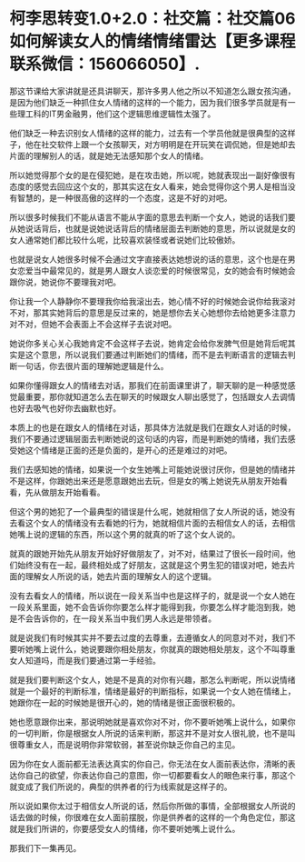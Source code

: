 # 柯李思转变1.0+2.0：社交篇：社交篇06如何解读女人的情绪情绪雷达【更多课程联系微信：156066050】.

那这节课给大家讲就是还具讲聊天，那许多男人他之所以不知道怎么跟女孩沟通，是因为他们缺乏一种抓住女人情绪的这样的一个能力，因为我们很多学员就是有一些理工科的IT男金融男，他们这个逻辑思维逻辑性太强了。

他们缺乏一种去识别女人情绪的这样的能力，过去有一个学员他就是很典型的这样子，他在社交软件上跟一个女孩聊天，对方明明是在开玩笑在调侃她，但是她却去片面的理解别人的话，就是她无法感知那个女人的情绪。

所以她觉得那个女的是在侵犯她，是在攻击她，所以呢，她就表现出一副好像很有态度的感觉去回应这个女的，那其实这在女人看来，她会觉得你这个男人是相当没有智慧的，是一种很高傲的这样的一个态度，这是不好的对吧。

所以很多时候我们不能从语言不能从字面的意思去判断一个女人，她说的话我们要从她说话背后，也就是说她说话背后的情绪层面去判断她的意思，所以说就是女的女人通常她们都比较什么呢，比较喜欢装怪或者说她们比较傲娇。

也就是说女人她很多时候不会通过文字直接表达她想说的话的意思，这个也是在男女恋爱当中最常见的，就是男人跟女人谈恋爱的时候很常见，女的她会有时候她会跟你说，她说你不要理我对吧。

你让我一个人静静你不要理我你给我滚出去，她心情不好的时候她会说你给我滚对不对，那其实她背后的意思是反过来的，她是想你去关心她想你去给她更多注意力对不对，但她不会表面上不会这样子去说对吧。

她说你多关心关心我她肯定不会这样子去说，她肯定会给你发脾气但是她背后呢其实是这个意思，所以说我们要通过判断她们的情绪，而不是去判断语言的逻辑去判断一句话，你去很片面的理解她逻辑是什么。

如果你懂得跟女人的情绪去对话，那我们在前面课里讲了，聊天聊的是一种感觉感觉最重要，那你就知道怎么去在聊天的时候跟女人聊出感觉了，包括跟女人去调情也好去吸气也好你去幽默也好。

本质上的也是在跟女人的情绪在对话，那具体方法就是我们在跟女人对话的时候，我们不要通过逻辑层面去判断她说的这句话的内容，而是判断她的情绪，我们去感受她这个情绪是正面的还是负面的，是开心的还是难过的对吧。

我们去感知她的情绪，如果说一个女生她嘴上可能她说很讨厌你，但是她的情绪并不是这样，你跟她出来还是愿意跟她出去玩，但是女的嘴上她说先从朋友开始看看，先从做朋友开始看看。

但这个男的她犯了一个最典型的错误是什么呢，她就相信了女人所说的话，她没有去看这个女人的情绪没有去看她的行为，她就相信片面的去相信女人的话，去相信她嘴上说的逻辑的东西，所以这个男的就真的听了这个女人说的。

就真的跟她开始先从朋友开始好好做朋友了，对不对，结果过了很长一段时间，他们始终没有在一起，最终相处成了好朋友，这就是这个男生犯的错误对吧，她去片面的理解女人所说的话，她去片面的理解女人的这个逻辑。

没有去看女人的情绪，所以说在一段关系当中也是这样子的，就是说一个女人她在一段关系里面，她不会告诉你你要怎么样才能得到我，你要怎么样才能泡到我，她是不会告诉你的，在一段关系当中我们男人永远是带领者。

就是说我们有时候其实并不要去过度的去尊重，去遵循女人的同意对不对，我们不要听她嘴上说什么，她说要跟你相处朋友，你就真的跟她相处朋友，这个不叫尊重女人知道吗，而是我们要通过第一手经验。

就是我们要判断这个女人，她是不是真的对你有兴趣，那怎么判断呢，所以说情绪就是一个最好的判断标准，情绪是最好的判断指标，如果说一个女人她在情绪上，她跟你在一起的时候她是很开心的，她的情绪是很正面很积极的。

她也愿意跟你出来，那说明她就是喜欢你对不对，你不要听她嘴上说什么，如果你的一切判断，你是根据女人所说的话来判断，那这并不是对女人很礼貌，也不是叫很尊重女人，而是说明你非常软弱，甚至说你缺乏你自己的主见。

因为你在女人面前都无法表达真实的你自己，你无法在女人面前表达你，清晰的表达你自己的欲望，你表达你自己的意图，你一切都要看女人的眼色来行事，那这个就变成了我们所说的，典型的供养者的行为线索就是这样子的。

所以说如果你太过于相信女人所说的话，然后你所做的事情，全部根据女人所说的话去做的时候，你很难在女人面前摆脱，你是供养者的这样的一个角色定位，那这就是我们所讲的，你要感受女人的情绪，你不要听她嘴上说什么。

那我们下一集再见。